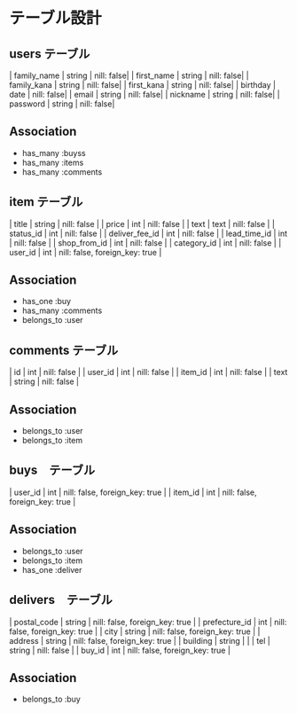 # テーブル設計

## users テーブル

| family_name     | string | nill: false|
| first_name      | string | nill: false|
| family_kana     | string | nill: false|
| first_kana      | string | nill: false|
| birthday        | date   | nill: false|
| email           | string | nill: false|
| nickname        | string | nill: false|
| password        | string | nill: false|

## Association

- has_many :buyss
- has_many :items
- has_many :comments

## item テーブル
| title          | string | nill: false                    |
| price          | int    | nill: false                    |
| text           | text   | nill: false                    |
| status_id      | int    | nill: false                    |
| deliver_fee_id | int    | nill: false                    |
| lead_time_id   | int    | nill: false                    |
| shop_from_id   | int    | nill: false                    |
| category_id    | int    | nill: false                    |
| user_id        | int    | nill: false, foreign_key: true |

## Association

- has_one :buy
- has_many :comments
- belongs_to :user

## comments テーブル

| id          | int    | nill: false |
| user_id     | int    | nill: false |
| item_id     | int    | nill: false |
| text        | string | nill: false |

## Association

- belongs_to :user
- belongs_to :item

## buys　テーブル

| user_id  | int  | nill: false, foreign_key: true  |
| item_id  | int  | nill: false, foreign_key: true  |


## Association

- belongs_to :user
- belongs_to :item
- has_one :deliver

## delivers　テーブル

| postal_code   | string | nill: false, foreign_key: true |
| prefecture_id | int    | nill: false, foreign_key: true |
| city          | string | nill: false, foreign_key: true |
| address       | string | nill: false, foreign_key: true |
| building      | string |                                |
| tel           | string | nill: false                    |
| buy_id        | int    | nill: false, foreign_key: true |

## Association

- belongs_to :buy

